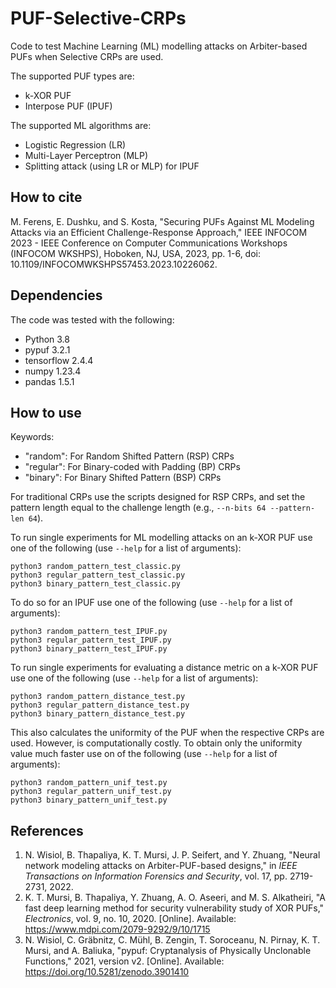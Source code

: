 # PUF-Selective-CRPs

Code to test Machine Learning (ML) modelling attacks on Arbiter-based PUFs when Selective CRPs are used.

The supported PUF types are:
 - k-XOR PUF
 - Interpose PUF (IPUF)

The supported ML algorithms are:
 - Logistic Regression (LR)
 - Multi-Layer Perceptron (MLP)
 - Splitting attack (using LR or MLP) for IPUF

## How to cite

M. Ferens, E. Dushku, and S. Kosta, "Securing PUFs Against ML Modeling Attacks via an Efficient Challenge-Response Approach," IEEE INFOCOM 2023 - IEEE Conference on Computer Communications Workshops (INFOCOM WKSHPS), Hoboken, NJ, USA, 2023, pp. 1-6, doi: 10.1109/INFOCOMWKSHPS57453.2023.10226062.

## Dependencies

The code was tested with the following:
- Python 3.8
- pypuf 3.2.1
- tensorflow 2.4.4
- numpy 1.23.4
- pandas 1.5.1

## How to use

Keywords:
 - "random": For Random Shifted Pattern (RSP) CRPs
 - "regular": For Binary-coded with Padding (BP) CRPs
 - "binary": For Binary Shifted Pattern (BSP) CRPs

For traditional CRPs use the scripts designed for RSP CRPs, and set the pattern length equal to the challenge length (e.g., `--n-bits 64 --pattern-len 64`).

To run single experiments for ML modelling attacks on an k-XOR PUF use one of the following (use `--help` for a list of arguments):
```
python3 random_pattern_test_classic.py
python3 regular_pattern_test_classic.py
python3 binary_pattern_test_classic.py
```
To do so for an IPUF use one of the following (use `--help` for a list of arguments):
```
python3 random_pattern_test_IPUF.py
python3 regular_pattern_test_IPUF.py
python3 binary_pattern_test_IPUF.py
```
To run single experiments for evaluating a distance metric on a k-XOR PUF use one of the following (use `--help` for a list of arguments):
```
python3 random_pattern_distance_test.py
python3 regular_pattern_distance_test.py
python3 binary_pattern_distance_test.py
```
This also calculates the uniformity of the PUF when the respective CRPs are used. However, is computationally costly. To obtain only the uniformity value much faster use on of the following (use `--help` for a list of arguments):
```
python3 random_pattern_unif_test.py
python3 regular_pattern_unif_test.py
python3 binary_pattern_unif_test.py
```

## References

1. N. Wisiol, B. Thapaliya, K. T. Mursi, J. P. Seifert, and Y. Zhuang, "Neural network modeling attacks on Arbiter-PUF-based designs," in *IEEE Transactions on Information Forensics and Security*, vol. 17, pp. 2719-2731, 2022.
2. K. T. Mursi, B. Thapaliya, Y. Zhuang, A. O. Aseeri, and M. S. Alkatheiri, "A fast deep learning method for security vulnerability study of XOR PUFs," *Electronics*, vol. 9, no. 10, 2020. [Online]. Available: https://www.mdpi.com/2079-9292/9/10/1715
3. N. Wisiol, C. Gräbnitz, C. Mühl, B. Zengin, T. Soroceanu, N. Pirnay, K. T. Mursi, and A. Baliuka, "pypuf: Cryptanalysis of Physically Unclonable Functions," 2021, version v2. [Online]. Available: https://doi.org/10.5281/zenodo.3901410
